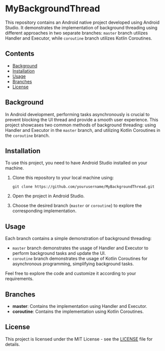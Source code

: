 # MyBackgroundThread

This repository contains an Android native project developed using Android Studio. It demonstrates the implementation of background threading using different approaches in two separate branches: `master` branch utilizes Handler and Executor, while `coroutine` branch utilizes Kotlin Coroutines.

## Contents

- [Background](#background)
- [Installation](#installation)
- [Usage](#usage)
- [Branches](#branches)
- [License](#license)

## Background

In Android development, performing tasks asynchronously is crucial to prevent blocking the UI thread and provide a smooth user experience. This project showcases two common methods of background threading: using Handler and Executor in the `master` branch, and utilizing Kotlin Coroutines in the `coroutine` branch.

## Installation

To use this project, you need to have Android Studio installed on your machine.

1. Clone this repository to your local machine using:
   ```
   git clone https://github.com/yourusername/MyBackgroundThread.git
   ```

2. Open the project in Android Studio.

3. Choose the desired branch (`master` or `coroutine`) to explore the corresponding implementation.

## Usage

Each branch contains a simple demonstration of background threading:

- `master` branch demonstrates the usage of Handler and Executor to perform background tasks and update the UI.
- `coroutine` branch demonstrates the usage of Kotlin Coroutines for asynchronous programming, simplifying background tasks.

Feel free to explore the code and customize it according to your requirements.

## Branches

- **master**: Contains the implementation using Handler and Executor.
- **coroutine**: Contains the implementation using Kotlin Coroutines.

## License

This project is licensed under the MIT License - see the [LICENSE](LICENSE) file for details.
